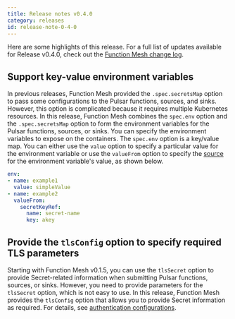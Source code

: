 ```yaml
---
title: Release notes v0.4.0
category: releases
id: release-note-0-4-0
---
```


Here are some highlights of this release. For a full list of updates available for Release v0.4.0, check out the [Function Mesh change log](https://github.com/streamnative/function-mesh/releases/tag/v0.4.0).

## Support key-value environment variables

In previous releases, Function Mesh provided the `.spec.secretsMap` option to pass some configurations to the Pulsar functions, sources, and sinks. However, this option is complicated because it requires multiple Kubernetes resources. In this release, Function Mesh combines the `spec.env` option and the `.spec.secretsMap` option to form the environment variables for the Pulsar functions, sources, or sinks. You can specify the environment variables to expose on the containers. The `spec.env` option is a key/value map. You can either use the `value` option to specify a particular value for the environment variable or use the `valueFrom` option to specify the [source](https://kubernetes.io/docs/reference/generated/kubernetes-api/v1.21/#envvarsource-v1-core/) for the environment variable's value, as shown below.

```yaml
env:
- name: example1
  value: simpleValue
- name: example2
  valueFrom:
    secretKeyRef:
      name: secret-name
      key: akey
```

## Provide the `tlsConfig` option to specify required TLS parameters

Starting with Function Mesh v0.1.5, you can use the `tlsSecret` option to provide Secret-related information when submitting Pulsar functions, sources, or sinks. However, you need to provide parameters for the `tlsSecret` option, which is not easy to use. In this release, Function Mesh provides the `tlsConfig` option that allows you to provide Secret information as required. For details, see [authentication configurations](/reference/crd-config/function-crd.md#authentication).